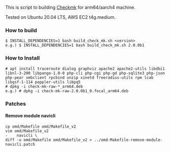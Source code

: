 This is script to building [Checkmk](https://github.com/tribe29/checkmk) for arm64/aarch4 machine.

Tested on Ubuntu 20.04 LTS, AWS EC2 t4g.medium.

### How to build

    $ INSTALL_DEPENDENCIES=1 bash build_check_mk.sh <version>
    e.g.) $ INSTALL_DEPENDENCIES=1 bash build_check_mk.sh 2.0.0b1

### How to Install

    # apt install traceroute dialog graphviz apache2 apache2-utils libdbi1 libnl-3-200 libpango-1.0-0 php-cli php-cgi php-gd php-sqlite3 php-json php-pear smbclient rpcbind unzip xinetd freeradius-utils rpm lcab libgsf-1-114 poppler-utils libpq5
    # dpkg -i check-mk-raw-*_arm64.deb
    e.g.) # dpkg -i check-mk-raw-2.0.0b1_0.focal_arm64.deb

### Patches

#### Remove module navicli

    cp omd/Makefile omd/Makefile_v2
    vim omd/Makefile_v2
    -    navicli \
    diff -u omd/Makefile omd/Makefile_v2 > ../omd-Makefile-remove-module-navicli.patch

